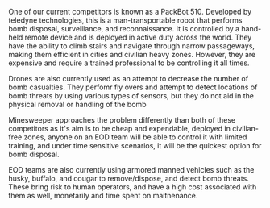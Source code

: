One of our current competitors is known as a PackBot 510. Developed by teledyne technologies, this is a man-transportable robot that performs bomb disposal, surveillance, and reconnaissance. It is controlled by a hand-held remote device and is deployed in active duty across the world. They have the ability to climb stairs and navigate through narrow passageways, making them efficient in cities and civilian heavy zones. However, they are expensive and require a trained professional to be controlling it all times.  

Drones are also currently used as an attempt to decrease the number of bomb casualties. They perfomr fly overs and attempt to detect locations of bomb threats by using various types of sensors, but they do not aid in the physical removal or handling of the bomb

Minesweeper approaches the problem differently than both of these competitors as it's aim is to be cheap and expendable, deployed in civilian-free zones, anyone on an EOD team will be able to control it with limited training, and under time sensitive scenarios, it will be the quickest option for bomb disposal. 
	

EOD teams are also currently using armored manned vehicles such as the husky, buffalo, and cougar to remove/dispose, and detect bomb threats.
	These bring risk to human operators, and have a high cost associated with them as well, monetarily and time spent on maitnenance.

